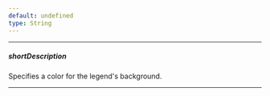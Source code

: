 ```yaml
---
default: undefined
type: String
---
```

---
##### shortDescription
Specifies a color for the legend's background.

---

